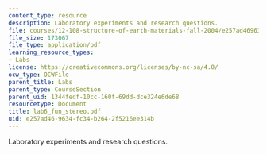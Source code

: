 ```yaml
---
content_type: resource
description: Laboratory experiments and research questions.
file: courses/12-108-structure-of-earth-materials-fall-2004/e257ad469634fc34b2642f5216ee314b_lab6_fun_stereo.pdf
file_size: 173067
file_type: application/pdf
learning_resource_types:
- Labs
license: https://creativecommons.org/licenses/by-nc-sa/4.0/
ocw_type: OCWFile
parent_title: Labs
parent_type: CourseSection
parent_uid: 1344fedf-10cc-160f-69dd-dce324e6de68
resourcetype: Document
title: lab6_fun_stereo.pdf
uid: e257ad46-9634-fc34-b264-2f5216ee314b
---
```

Laboratory experiments and research questions.